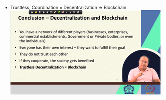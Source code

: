 - Trustless, Coordination = Decentralization => Blockchain
![](attachments/Pasted%20image%2020250119213749.png)

